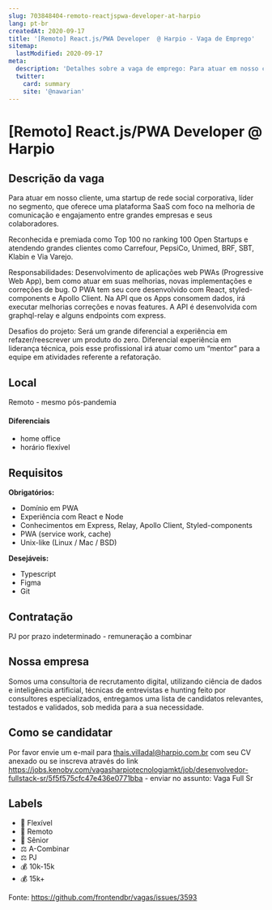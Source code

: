 ```yaml
---
slug: 703848404-remoto-reactjspwa-developer-at-harpio
lang: pt-br
createdAt: 2020-09-17
title: '[Remoto] React.js/PWA Developer  @ Harpio - Vaga de Emprego'
sitemap:
  lastModified: 2020-09-17
meta:
  description: 'Detalhes sobre a vaga de emprego: Para atuar em nosso cliente, uma startup de rede social corporativa, líder no segmento, que oferece uma plataforma SaaS com foco na melhoria de comunicação e engajamento entre grandes empresas e seus colaboradores. Reconhecida e premiada como Top 100 no ranking 100 Open Startups e atendendo grandes clientes como Carrefour, PepsiCo, Unimed, BRF, SBT, Klabin e Via Varejo. Responsabilidades: Desenvolvimento de aplicações web PWAs (Progressive Web App), bem como atuar em suas melhorias, novas implementações e correções de bug. O PWA tem seu core desenvolvido com React, styled-components e Apollo Client. Na API que os Apps consomem dados, irá executar melhorias correções e novas features. A API é desenvolvida com graphql-relay e alguns endpoints com express. Desafios do projeto: Será um grande diferencial a experiência em refazer/reescrever um produto do zero. Diferencial experiência em liderança técnica, pois esse profissional irá atuar como um “mentor” para a equipe em atividades referente a refatoração.'
  twitter:
    card: summary
    site: '@nawarian'
---
```


# [Remoto] React.js/PWA Developer  @ Harpio

## Descrição da vaga

Para atuar em nosso cliente, uma startup de rede social corporativa, líder no segmento, que oferece uma plataforma SaaS com foco na melhoria de comunicação e engajamento entre grandes empresas e seus colaboradores.

Reconhecida e premiada como Top 100 no ranking 100 Open Startups e atendendo grandes clientes como Carrefour, PepsiCo, Unimed, BRF, SBT, Klabin e Via Varejo.

Responsabilidades:
Desenvolvimento de aplicações web PWAs (Progressive Web App), bem como atuar em suas melhorias, novas implementações e correções de bug.
O PWA tem seu core desenvolvido com React, styled-components e Apollo Client.
Na API que os Apps consomem dados, irá executar melhorias correções e novas features.
A API é desenvolvida com graphql-relay e alguns endpoints com express.

Desafios do projeto:
Será um grande diferencial a experiência em refazer/reescrever um produto do zero.
Diferencial experiência em liderança técnica, pois esse profissional irá atuar como um “mentor” para a equipe em atividades referente a refatoração.

## Local
Remoto - mesmo pós-pandemia


#### Diferenciais

- home office
- horário flexível

## Requisitos

**Obrigatórios:**
- Domínio em PWA
- Experiência com React e Node
- Conhecimentos em Express, Relay, Apollo Client, Styled-components
- PWA (service work, cache)
- Unix-like (Linux / Mac / BSD)

**Desejáveis:**
- Typescript
- Figma
- Git

## Contratação

PJ por prazo indeterminado - remuneração a combinar


## Nossa empresa

Somos uma consultoria de recrutamento digital, utilizando ciência de dados e inteligência artificial, técnicas de entrevistas e hunting feito por consultores especializados, entregamos uma lista de candidatos relevantes, testados e validados, sob medida para a sua necessidade.

## Como se candidatar

Por favor envie um e-mail para thais.villadal@harpio.com.br com seu CV anexado ou se inscreva através do link https://jobs.kenoby.com/vagasharpiotecnologiamkt/job/desenvolvedor-fullstack-sr/5f5f575cfc47e436e0771bba - enviar no assunto: Vaga Full Sr

## Labels

- 🏢 Flexível
- 🏢 Remoto
- 👴 Sênior
- ⚖️ A-Combinar
- ⚖️ PJ
- 💰 10k-15k
- 💰 15k+


Fonte: https://github.com/frontendbr/vagas/issues/3593